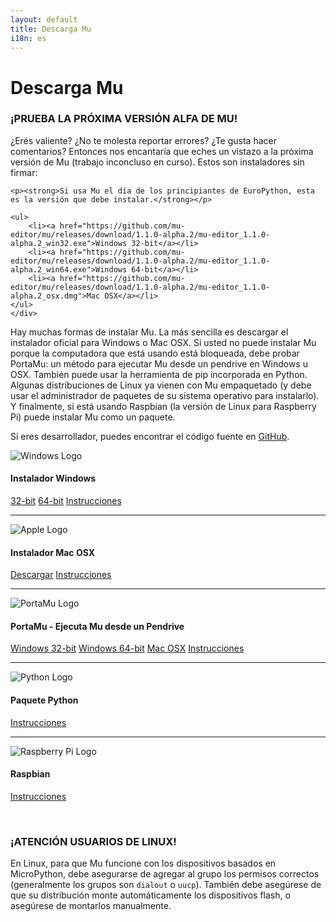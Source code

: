 ```yaml
---
layout: default
title: Descarga Mu
i18n: es
---
```


# Descarga Mu


<div class="panel panel-danger">
    <div class="panel-heading"><h3 class="panel-title">¡PRUEBA LA PRÓXIMA VERSIÓN ALFA DE MU!</h3></div>
    <div class="panel-body">
    <p>¿Erés valiente? ¿No te molesta reportar errores? ¿Te gusta hacer comentarios? Entonces nos encantaría que eches un vistazo a la próxima versión de Mu (trabajo inconcluso en curso). Estos son instaladores sin firmar:</p>

    <p><strong>Si usa Mu el día de los principiantes de EuroPython, esta es la versión que debe instalar.</strong></p>

    <ul>
        <li><a href="https://github.com/mu-editor/mu/releases/download/1.1.0-alpha.2/mu-editor_1.1.0-alpha.2_win32.exe">Windows 32-bit</a></li>
        <li><a href="https://github.com/mu-editor/mu/releases/download/1.1.0-alpha.2/mu-editor_1.1.0-alpha.2_win64.exe">Windows 64-bit</a></li>
        <li><a href="https://github.com/mu-editor/mu/releases/download/1.1.0-alpha.2/mu-editor_1.1.0-alpha.2_osx.dmg">Mac OSX</a></li>
    </ul>
    </div>
</div>

Hay muchas formas de instalar Mu. La más sencilla es descargar el instalador oficial para Windows o Mac OSX. Si usted no puede instalar Mu porque la computadora que está usando está bloqueada, debe probar PortaMu: un método para ejecutar Mu desde un pendrive en Windows u OSX. También puede usar la herramienta de pip incorporada en Python. Algunas distribuciones de Linux ya vienen con Mu empaquetado (y debe usar el administrador de paquetes de su sistema operativo para instalarlo). Y finalmente, si está usando Raspbian (la versión de Linux para Raspberry Pi) puede instalar Mu como un paquete.

Si eres desarrollador, puedes encontrar el código fuente en
[GitHub](https://github.com/mu-editor/mu).

<div class="media">
  <div class="media-left">
    <img src="/img/windows_logo.png" alt="Windows Logo" class="media-object">
  </div>
  <div class="media-body">
    <h4 class="media-heading">Instalador Windows</h4>
    <p><a href="https://github.com/mu-editor/mu/releases/download/1.0.2/mu-editor_1.0.2_win32.exe" class="btn btn-primary" role="button">32-bit</a>
    <a href="https://github.com/mu-editor/mu/releases/download/1.0.2/mu-editor_1.0.2_win64.exe" class="btn btn-primary" role="button">64-bit</a>
    <a href="/en/howto/1.0/install_windows" class="btn btn-default" role="button">Instrucciones</a></p>
  </div>
</div>

<hr/>

<div class="media">
  <div class="media-left">
    <img src="/img/apple_logo.png" alt="Apple Logo" class="media-object">
  </div>
  <div class="media-body">
    <h4 class="media-heading">Instalador Mac OSX</h4>
    <p><a href="https://github.com/mu-editor/mu/releases/download/1.0.2/mu-editor_1.0.2_osx.dmg" class="btn btn-primary" role="button">Descargar</a>
    <a href="/en/howto/1.0/install_macos" class="btn btn-default" role="button">Instrucciones</a></p>
  </div>
</div>

<hr/>

<div class="media">
  <div class="media-left">
    <img src="/img/portamu.png" alt="PortaMu Logo" class="media-object">
  </div>
  <div class="media-body">
    <h4 class="media-heading">PortaMu - Ejecuta Mu desde un Pendrive</h4>
    <p><a href="https://github.com/AllAboutCode/PortaMu/releases/download/v1.0.2/portamu_1.0.2_win32.zip" class="btn btn-primary" role="button">Windows 32-bit</a>
    <a href="https://github.com/AllAboutCode/PortaMu/releases/download/v1.0.2/portamu_1.0.2_win64.zip" class="btn btn-primary" role="button">Windows 64-bit</a>
    <a href="https://github.com/mu-editor/mu/releases/download/1.0.2/portamu_1.0.2_osx.zip" class="btn btn-primary" role="button">Mac OSX</a>
    <a href="/en/howto/1.0/use_portamu" class="btn btn-default" role="button">Instrucciones</a></p>
  </div>
</div>

<hr/>

<div class="media">
  <div class="media-left">
    <img src="/img/python_logo.png" alt="Python Logo" class="media-object">
  </div>
  <div class="media-body">
    <h4 class="media-heading">Paquete Python</h4>
        <p><a href="/en/howto/1.0/install_with_python" class="btn btn-default" role="button">Instrucciones</a></p>
  </div>
</div>

<hr/>

<div class="media">
  <div class="media-left">
    <img src="/img/rpi_logo.png" alt="Raspberry Pi Logo" class="media-object">
  </div>
  <div class="media-body">
    <h4 class="media-heading">Raspbian</h4>
        <p><a href="/en/howto/1.0/install_raspberry_pi" class="btn btn-default" role="button">Instrucciones</a></p>
  </div>
</div>

<br/>

<div class="panel panel-danger">
    <div class="panel-heading"><h3 class="panel-title">¡ATENCIÓN USUARIOS DE LINUX!</h3></div>
    <div class="panel-body">
    <p>En Linux, para que Mu funcione con los dispositivos basados ​​en MicroPython, debe asegurarse de agregar al grupo los permisos correctos (generalmente los grupos son <code>dialout</code> o <code>uucp</code>). También debe asegúrese de que su distribución monte automáticamente los dispositivos flash, o asegúrese de montarlos manualmente.</p>
    </div>
</div>
